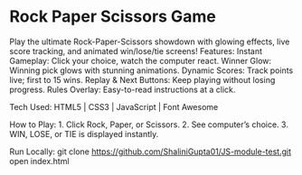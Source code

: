 # Rock Paper Scissors Game

Play the ultimate Rock-Paper-Scissors showdown with glowing effects, live score tracking, and animated win/lose/tie screens!
Features:
 Instant Gameplay: Click your choice, watch the computer react.
 Winner Glow: Winning pick glows with stunning animations.
 Dynamic Scores: Track points live; first to 15 wins.
 Replay & Next Buttons: Keep playing without losing progress.
 Rules Overlay: Easy-to-read instructions at a click.
 
Tech Used: HTML5 | CSS3 | JavaScript | Font Awesome

How to Play:
1️. Click Rock, Paper, or Scissors.
2️. See computer’s choice.
3️. WIN, LOSE, or TIE is displayed instantly.

Run Locally:
git clone https://github.com/ShaliniGupta01/JS-module-test.git
open index.html


